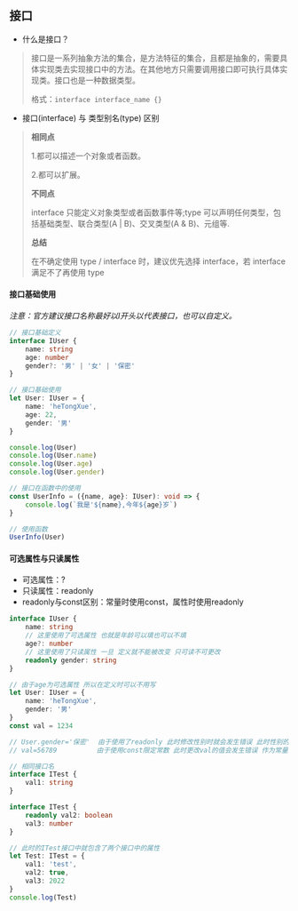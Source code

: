 ## 接口

- 什么是接口？

> 接口是一系列抽象方法的集合，是方法特征的集合，且都是抽象的，需要具体实现类去实现接口中的方法。在其他地方只需要调用接口即可执行具体实现类。接口也是一种数据类型。
>
> 格式：`interface interface_name {}`

- 接口(interface) 与 类型别名(type) 区别

> **相同点**
>
> 1.都可以描述一个对象或者函数。
>
> 2.都可以扩展。
>
> **不同点**
>
> interface 只能定义对象类型或者函数事件等;type 可以声明任何类型，包括基础类型、联合类型(A | B)、交叉类型(A & B)、元组等.
>
>**总结**
>
>在不确定使用 type / interface 时，建议优先选择 interface，若 interface 满足不了再使用 type

#### 接口基础使用

*注意：官方建议接口名称最好以I开头以代表接口，也可以自定义。*

```ts
// 接口基础定义
interface IUser {
    name: string
    age: number
    gender?: '男' | '女' | '保密'
}

// 接口基础使用
let User: IUser = {
    name: 'heTongXue',
    age: 22,
    gender: '男'
}

console.log(User)
console.log(User.name)
console.log(User.age)
console.log(User.gender)

// 接口在函数中的使用
const UserInfo = ({name, age}: IUser): void => {
    console.log(`我是'${name},今年${age}岁`)
}

// 使用函数
UserInfo(User)
```

#### 可选属性与只读属性

- 可选属性：?
- 只读属性：readonly
- readonly与const区别：常量时使用const，属性时使用readonly

```ts
interface IUser {
    name: string
    // 这里使用了可选属性 也就是年龄可以填也可以不填
    age?: number
    // 这里使用了只读属性 一旦 定义就不能被改变 只可读不可更改
    readonly gender: string
}

// 由于age为可选属性 所以在定义时可以不用写
let User: IUser = {
    name: 'heTongXue',
    gender: '男'
}
const val = 1234

// User.gender='保密'  由于使用了readonly 此时修改性别时就会发生错误 此时性别的值不能更改 作为属性时使用
// val=56789          由于使用const限定常数 此时更改val的值会发生错误 作为常量时使用

// 相同接口名
interface ITest {
    val1: string
}

interface ITest {
    readonly val2: boolean
    val3: number
}

// 此时的ITest接口中就包含了两个接口中的属性
let Test: ITest = {
    val1: 'test',
    val2: true,
    val3: 2022
}
console.log(Test)
```